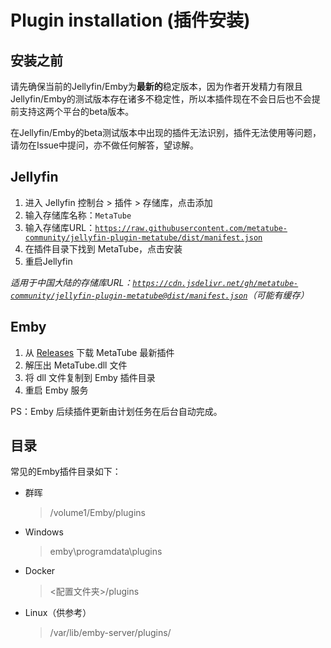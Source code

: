 # Plugin installation (插件安装)

## 安装之前

请先确保当前的Jellyfin/Emby为**最新的**稳定版本，因为作者开发精力有限且Jellyfin/Emby的测试版本存在诸多不稳定性，所以本插件现在不会日后也不会提前支持这两个平台的beta版本。

在Jellyfin/Emby的beta测试版本中出现的插件无法识别，插件无法使用等问题，请勿在Issue中提问，亦不做任何解答，望谅解。

## Jellyfin

1. 进入 Jellyfin 控制台 > 插件 > 存储库，点击添加
2. 输入存储库名称：`MetaTube`
3. 输入存储库URL：[`https://raw.githubusercontent.com/metatube-community/jellyfin-plugin-metatube/dist/manifest.json`](https://raw.githubusercontent.com/metatube-community/jellyfin-plugin-metatube/dist/manifest.json)
4. 在插件目录下找到 MetaTube，点击安装
5. 重启Jellyfin

_适用于中国大陆的存储库URL：[`https://cdn.jsdelivr.net/gh/metatube-community/jellyfin-plugin-metatube@dist/manifest.json`](https://cdn.jsdelivr.net/gh/metatube-community/jellyfin-plugin-metatube@dist/manifest.json)（可能有缓存）_

## Emby

1. 从 [Releases](https://github.com/metatube-community/jellyfin-plugin-metatube/releases) 下载 MetaTube 最新插件
2. 解压出 MetaTube.dll 文件
3. 将 dll 文件复制到 Emby 插件目录
4. 重启 Emby 服务

PS：Emby 后续插件更新由计划任务在后台自动完成。

## 目录

常见的Emby插件目录如下：

- 群晖
  > /volume1/Emby/plugins
- Windows
  > emby\programdata\plugins
- Docker
  > <配置文件夹>/plugins
- Linux（供参考）
  > /var/lib/emby-server/plugins/
